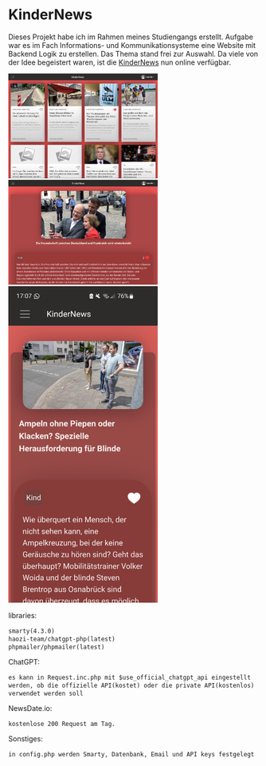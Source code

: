 # KinderNews

Dieses Projekt habe ich im Rahmen meines Studiengangs erstellt. Aufgabe war es im Fach Informations- und Kommunikationsysteme eine Website mit Backend Logik zu erstellen. Das Thema stand frei zur Auswahl. Da viele von der Idee begeistert waren, ist die [KinderNews](https://kindernews.marvwal.uk/) nun online verfügbar.

<img src="/img/feed.png" width="300">


<img src="/img/article.png" width="300">


<img src="/img/smartphone_article.jpg" width="300">


libraries:


    smarty(4.3.0)
    haozi-team/chatgpt-php(latest)
    phpmailer/phpmailer(latest)




ChatGPT:


    es kann in Request.inc.php mit $use_official_chatgpt_api eingestellt werden, ob die offizielle API(kostet) oder die private API(kostenlos) verwendet werden soll




NewsDate.io: 


    kostenlose 200 Request am Tag.




Sonstiges:


    in config.php werden Smarty, Datenbank, Email und API keys festgelegt
